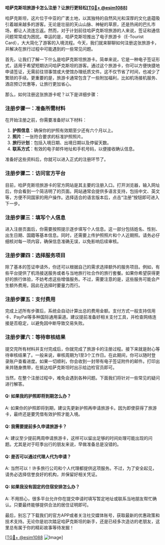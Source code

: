 **哈萨克斯坦旅游卡怎么注册？让旅行更轻松[[TG💪+ @esim1088](https://t.me/s/esim1088)]**

哈萨克斯坦，这片位于中亚的广袤土地，以其独特的自然风光和深厚的文化底蕴吸引着越来越多的游客。无论是壮丽的天山山脉、神秘的草原，还是热闹的巴扎市场，都让人流连忘返。然而，对于计划前往哈萨克斯坦旅游的人来说，签证和通信问题常常成为困扰。幸运的是，哈萨克斯坦推出了电子旅游卡（E-Tourist Card），大大简化了游客的入境流程。今天，我们就来聊聊如何注册这张旅游卡，并解决在旅行过程中可能遇到的一些常见问题。

首先，让我们了解一下什么是哈萨克斯坦旅游卡。简单来说，它是一种电子签证形式，适用于希望短期访问哈萨克斯坦的游客。通过这个旅游卡，你可以方便快捷地申请签证，无需前往领事馆或大使馆办理纸质文件。这不仅节省了时间，也减少了繁琐的手续。更重要的是，旅游卡通常包含了一些附加福利，比如机场接机服务、酒店预订优惠等，让旅行更加省心。

那么，如何注册这张旅游卡呢？以下是详细步骤：

### 注册步骤一：准备所需材料

在开始注册之前，你需要准备好以下材料：
1. **护照信息**：确保你的护照有效期至少还有六个月以上。
2. **照片**：一张符合要求的标准护照照片。
3. **旅行计划**：包括入境日期、出境日期以及停留天数。
4. **联系方式**：有效的电子邮件地址和手机号码，以便接收确认信息。

准备好这些资料后，你就可以进入正式的注册环节了。

### 注册步骤二：访问官方平台

目前，哈萨克斯坦旅游卡的官方网站是其主要的注册入口。打开浏览器，输入网址后，你会看到一个简洁明了的页面。网站通常会提供多语言支持，包括中文、英文等，方便不同国家的用户操作。选择适合的语言版本后，点击“注册”按钮即可进入下一步。

### 注册步骤三：填写个人信息

进入注册页面后，你需要按照提示逐步填写个人信息。这一部分包括姓名、性别、出生日期、国籍等基本信息。同时，还需要上传护照照片和个人近期照。请务必仔细核对每一项内容，确保信息准确无误，以免影响后续审核。

### 注册步骤四：选择服务项目

除了基本的签证申请外，你还可以根据自己的需求选择额外的服务项目。例如，有些平台提供了机场接送服务或者与当地旅行社合作的旅行套餐。如果你希望获得更好的旅行体验，不妨考虑这些增值服务。不过，需要注意的是，这些服务可能会产生额外费用，因此在选择时要量力而行。

### 注册步骤五：支付费用

完成上述所有步骤后，系统会自动计算出总的费用金额。支付方式一般支持信用卡、PayPal等多种国际通用渠道。建议提前准备好相关支付工具，并检查网络连接是否稳定，以避免因中断导致交易失败。

### 注册步骤六：等待审核结果

提交完所有材料并支付完成后，你就完成了旅游卡的注册过程。接下来就是耐心等待审核结果了。一般来说，审核周期为1至3个工作日。在此期间，你可以随时登录账户查看进度。如果一切顺利，你会收到一封带有电子签证附件的邮件。打印出来并随身携带，在抵达哈萨克斯坦时出示给边检官员即可。

当然，在整个注册过程中，难免会遇到各种问题。下面我们将针对一些常见的疑问进行解答。

#### Q: 如果我的护照即将到期怎么办？

A: 如果你的护照即将到期，建议先更新护照再申请旅游卡。因为即使获得了旅游卡，最终还是要凭借有效护照才能入境。

#### Q: 我需要提前多久申请旅游卡？

A: 建议至少提前两周申请旅游卡，这样可以留出足够的时间处理可能出现的问题。尤其是对于旺季出行的朋友来说，早做准备总是没错的。

#### Q: 是否可以通过代理人代为申请？

A: 当然可以！许多旅行公司和个人代理都提供这项服务。不过，为了安全起见，请务必选择信誉良好的机构，并保留好相关凭证。

#### Q: 如果我没有固定的住宿安排怎么办？

A: 不用担心，很多平台允许你在提交申请时填写暂定地址或联系当地朋友帮忙确认。只要最终能够提供合法的居住证明即可。

最后，别忘了下载我们的官方APP或者关注社交媒体账号，获取最新的优惠政策和技术支持。无论你是初次踏足哈萨克斯坦的新手，还是已经多次造访的老朋友，这里总有属于你的精彩故事等待发掘！

[[TG💪+ @esim1088](https://t.me/s/esim1088) ![Image](https://i.postimg.cc/4NQfJmqS/Snipaste-2025-05-13-00-14-12.png)]